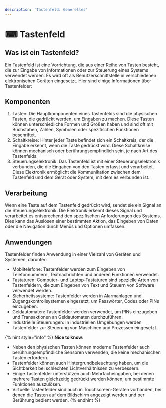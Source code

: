 ```yaml
---
description: 'Tastenfeld: Generelles'
---
```


# ⌨ Tastenfeld

## Was ist ein Tastenfeld?

Ein Tastenfeld ist eine Vorrichtung, die aus einer Reihe von Tasten besteht, die zur Eingabe von Informationen oder zur Steuerung eines Systems verwendet werden. Es wird oft als Benutzerschnittstelle in verschiedenen elektronischen Geräten eingesetzt. Hier sind einige Informationen über Tastenfelder:

## Komponenten

1. Tasten: Die Hauptkomponenten eines Tastenfelds sind die physischen Tasten, die gedrückt werden, um Eingaben zu machen. Diese Tasten können unterschiedliche Formen und Größen haben und sind oft mit Buchstaben, Zahlen, Symbolen oder spezifischen Funktionen beschriftet.
2. Schaltkreise: Hinter jeder Taste befindet sich ein Schaltkreis, der die Eingabe erkennt, wenn die Taste gedrückt wird. Diese Schaltkreise können mechanisch oder berührungsempfindlich sein, je nach Art des Tastenfelds.
3. Steuerungselektronik: Das Tastenfeld ist mit einer Steuerungselektronik verbunden, die die Eingaben von den Tasten erfasst und verarbeitet. Diese Elektronik ermöglicht die Kommunikation zwischen dem Tastenfeld und dem Gerät oder System, mit dem es verbunden ist.

## Verarbeitung

&#x20;Wenn eine Taste auf dem Tastenfeld gedrückt wird, sendet sie ein Signal an die Steuerungselektronik. Die Elektronik erkennt dieses Signal und verarbeitet es entsprechend den spezifischen Anforderungen des Systems. Dies kann das Auslösen einer bestimmten Aktion, das Eingeben von Daten oder die Navigation durch Menüs und Optionen umfassen.

## Anwendungen

Tastenfelder finden Anwendung in einer Vielzahl von Geräten und Systemen, darunter:

* Mobiltelefone: Tastenfelder werden zum Eingeben von Telefonnummern, Textnachrichten und anderen Funktionen verwendet.
* Tastaturen: Computer- und Laptop-Tastaturen sind spezielle Arten von Tastenfeldern, die zum Eingeben von Text und Steuern von Software verwendet werden.
* Sicherheitssysteme: Tastenfelder werden in Alarmanlagen und Zugangskontrollsystemen eingesetzt, um Passwörter, Codes oder PINs einzugeben.
* Geldautomaten: Tastenfelder werden verwendet, um PINs einzugeben und Transaktionen an Geldautomaten durchzuführen.
* Industrielle Steuerungen: In industriellen Umgebungen werden Tastenfelder zur Steuerung von Maschinen und Prozessen eingesetzt.

{% hint style="info" %}
**Nice to know:**

* Neben den physischen Tasten können moderne Tastenfelder auch berührungsempfindliche Sensoren verwenden, die keine mechanischen Tasten erfordern.
* Tastenfelder können auch Hintergrundbeleuchtung haben, um die Sichtbarkeit bei schlechten Lichtverhältnissen zu verbessern.
* Einige Tastenfelder unterstützen auch Mehrfacheingaben, bei denen mehrere Tasten gleichzeitig gedrückt werden können, um bestimmte Funktionen auszulösen.
* Virtuelle Tastenfelder sind auch in Touchscreen-Geräten vorhanden, bei denen die Tasten auf dem Bildschirm angezeigt werden und per Berührung bedient werden.
{% endhint %}

